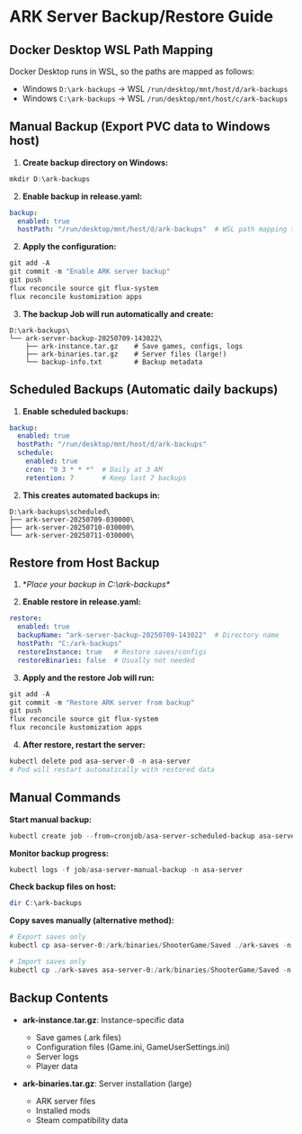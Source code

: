 # ARK Server Backup/Restore Guide

## Docker Desktop WSL Path Mapping

Docker Desktop runs in WSL, so the paths are mapped as follows:
- Windows `D:\ark-backups` → WSL `/run/desktop/mnt/host/d/ark-backups`
- Windows `C:\ark-backups` → WSL `/run/desktop/mnt/host/c/ark-backups`

## Manual Backup (Export PVC data to Windows host)

1. **Create backup directory on Windows:**
```powershell
mkdir D:\ark-backups
```

2. **Enable backup in release.yaml:**
```yaml
backup:
  enabled: true
  hostPath: "/run/desktop/mnt/host/d/ark-backups"  # WSL path mapping to D:\ark-backups
```

2. **Apply the configuration:**
```powershell
git add -A
git commit -m "Enable ARK server backup"
git push
flux reconcile source git flux-system
flux reconcile kustomization apps
```

3. **The backup Job will run automatically and create:**
```
D:\ark-backups\
└── ark-server-backup-20250709-143022\
    ├── ark-instance.tar.gz    # Save games, configs, logs
    ├── ark-binaries.tar.gz    # Server files (large!)
    └── backup-info.txt        # Backup metadata
```

## Scheduled Backups (Automatic daily backups)

1. **Enable scheduled backups:**
```yaml
backup:
  enabled: true
  hostPath: "/run/desktop/mnt/host/d/ark-backups"
  schedule:
    enabled: true
    cron: "0 3 * * *"  # Daily at 3 AM
    retention: 7       # Keep last 7 backups
```

2. **This creates automated backups in:**
```
D:\ark-backups\scheduled\
├── ark-server-20250709-030000\
├── ark-server-20250710-030000\
└── ark-server-20250711-030000\
```

## Restore from Host Backup

1. **Place your backup in C:\ark-backups\**

2. **Enable restore in release.yaml:**
```yaml
restore:
  enabled: true
  backupName: "ark-server-backup-20250709-143022"  # Directory name
  hostPath: "C:/ark-backups"
  restoreInstance: true   # Restore saves/configs
  restoreBinaries: false  # Usually not needed
```

3. **Apply and the restore Job will run:**
```powershell
git add -A
git commit -m "Restore ARK server from backup"
git push
flux reconcile source git flux-system
flux reconcile kustomization apps
```

4. **After restore, restart the server:**
```powershell
kubectl delete pod asa-server-0 -n asa-server
# Pod will restart automatically with restored data
```

## Manual Commands

**Start manual backup:**
```powershell
kubectl create job --from=cronjob/asa-server-scheduled-backup asa-server-manual-backup -n asa-server
```

**Monitor backup progress:**
```powershell
kubectl logs -f job/asa-server-manual-backup -n asa-server
```

**Check backup files on host:**
```powershell
dir C:\ark-backups
```

**Copy saves manually (alternative method):**
```powershell
# Export saves only
kubectl cp asa-server-0:/ark/binaries/ShooterGame/Saved ./ark-saves -n asa-server

# Import saves only  
kubectl cp ./ark-saves asa-server-0:/ark/binaries/ShooterGame/Saved -n asa-server
```

## Backup Contents

- **ark-instance.tar.gz**: Instance-specific data
  - Save games (.ark files)
  - Configuration files (Game.ini, GameUserSettings.ini)
  - Server logs
  - Player data

- **ark-binaries.tar.gz**: Server installation (large)
  - ARK server files
  - Installed mods
  - Steam compatibility data
